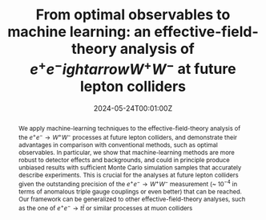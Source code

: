 ---
title: "From optimal observables to machine learning: an effective-field-theory analysis of $e^{+}e^{-} \rightarrow W^{+}W^{-}$ at future lepton colliders"
authors: 
- admin
- Jiayin Gu
- Lingfeng Li
date: "2024-05-24T00:01:00Z"
doi: "https://doi.org/10.1007/JHEP05(2024)292"

# Schedule page publish date (NOT publication's date).
publishDate: "2024-05-24T00:01:00Z"

# Publication type.
# Legend: 0 = Uncategorized; 1 = Conference paper; 2 = Journal article;
# 3 = Preprint / Working Paper; 4 = Report; 5 = Book; 6 = Book section;
# 7 = Thesis; 8 = Patent
publication_types: ["2"]

# Publication name and optional abbreviated publication name.
publication: "Journal of High Energy Physics"
publication_short: "JHEP"

abstract: We apply machine-learning techniques to the effective-field-theory analysis of the $e^{+}e^{-} \to W^{+}W^{-}$ processes at future lepton colliders, and demonstrate their advantages in comparison with conventional methods, such as optimal observables. In particular, we show that machine-learning methods are more robust to detector effects and backgrounds, and could in principle produce unbiased results with sufficient Monte Carlo simulation samples that accurately describe experiments. This is crucial for the analyses at future lepton colliders given the outstanding precision of the $e^{+}e^{-} \to W^{+}W^{-}$ measurement (~ $10^{-4}$ in terms of anomalous triple gauge couplings or even better) that can be reached. Our framework can be generalized to other effective-field-theory analyses, such as the one of $e^{+}e^{-} \to t\bar{t}$ or similar processes at muon colliders

# Summary. An optional shortened abstract.
summary: 

tags:
- Source Themes
featured: false

links:
# - name: Custom Link
#  url: http://example.org
url_pdf: https://link.springer.com/article/10.1007/JHEP05(2024)292
# url_code: 'https://github.com/wowchemy/wowchemy-hugo-themes'
# url_dataset: '#'
# url_poster: '#'
# url_project: ''
# url_slides: ''
# url_source: '#'
# url_video: '#'

# Featured image
# To use, add an image named `featured.jpg/png` to your page's folder. 
image:
  caption: 'Image credit: [**Unsplash**](https://unsplash.com/photos/s9CC2SKySJM)'
  focal_point: ""
  preview_only: false

# Associated Projects (optional).
#   Associate this publication with one or more of your projects.
#   Simply enter your project's folder or file name without extension.
#   E.g. `internal-project` references `content/project/internal-project/index.md`.
#   Otherwise, set `projects: []`.
projects:
- eeww

# Slides (optional).
#   Associate this publication with Markdown slides.
#   Simply enter your slide deck's filename without extension.
#   E.g. `slides: "example"` references `content/slides/example/index.md`.
#   Otherwise, set `slides: ""`.
slides: ""
---